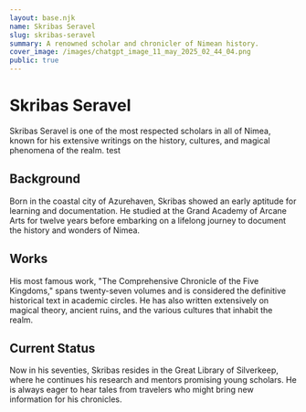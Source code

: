 ```yaml
---
layout: base.njk
name: Skribas Seravel
slug: skribas-seravel
summary: A renowned scholar and chronicler of Nimean history.
cover_image: /images/chatgpt_image_11_may_2025_02_44_04.png
public: true
---
```

# Skribas Seravel

Skribas Seravel is one of the most respected scholars in all of Nimea, known for his extensive writings on the history, cultures, and magical phenomena of the realm. test

## Background

Born in the coastal city of Azurehaven, Skribas showed an early aptitude for learning and documentation. He studied at the Grand Academy of Arcane Arts for twelve years before embarking on a lifelong journey to document the history and wonders of Nimea.

## Works

His most famous work, "The Comprehensive Chronicle of the Five Kingdoms," spans twenty-seven volumes and is considered the definitive historical text in academic circles. He has also written extensively on magical theory, ancient ruins, and the various cultures that inhabit the realm.

## Current Status

Now in his seventies, Skribas resides in the Great Library of Silverkeep, where he continues his research and mentors promising young scholars. He is always eager to hear tales from travelers who might bring new information for his chronicles.
